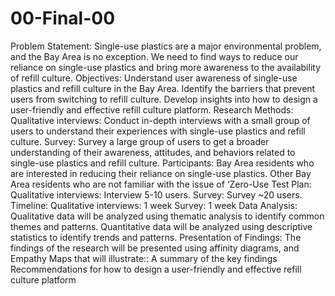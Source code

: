 # 00-Final-00
Problem Statement:
Single-use plastics are a major environmental problem, and the Bay Area is no exception. We need to find ways to reduce our reliance on single-use plastics and bring more awareness to the availability of refill culture.
Objectives:
Understand user awareness of single-use plastics and refill culture in the Bay Area.
Identify the barriers that prevent users from switching to refill culture.
Develop insights into how to design a user-friendly and effective refill culture platform.
Research Methods:
Qualitative interviews: Conduct in-depth interviews with a small group of users to understand their experiences with single-use plastics and refill culture.
Survey: Survey a large group of users to get a broader understanding of their awareness, attitudes, and behaviors related to single-use plastics and refill culture.
Participants:
Bay Area residents who are interested in reducing their reliance on single-use plastics.
Other Bay Area residents who are not familiar with the issue of ‘Zero-Use 
Test Plan:
Qualitative interviews: Interview 5-10 users.
Survey: Survey ~20 users.
Timeline:
Qualitative interviews:  1 week
Survey: 1 week
Data Analysis:
Qualitative data will be analyzed using thematic analysis to identify common themes and patterns.
Quantitative data will be analyzed using descriptive statistics to identify trends and patterns.
Presentation of Findings:
The findings of the research will be presented using affinity diagrams, and Empathy Maps that will illustrate::
A summary of the key findings
Recommendations for how to design a user-friendly and effective refill culture platform
